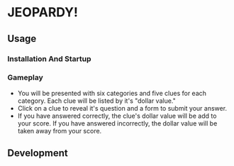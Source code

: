 # JEOPARDY!


## Usage

### Installation And Startup


### Gameplay
* You will be presented with six categories and five clues for each category. Each clue will be listed by it's "dollar value."
* Click on a clue to reveal it's question and a form to submit your answer.
* If you have answered correctly, the clue's dollar value will be add to your score. If you have answered incorrectly, the dollar value will be taken away from your score.

## Development


